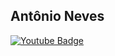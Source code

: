 
<!--
**AntonioNvs/AntonioNvs** is a ✨ _special_ ✨ repository because its `README.md` (this file) appears on your GitHub profile.

Here are some ideas to get you started:

- 🔭 I’m currently working on ...
- 🌱 I’m currently learning ...
- 👯 I’m looking to collaborate on ...
- 🤔 I’m looking for help with ...
- 💬 Ask me about ...
- 📫 How to reach me: ...
- 😄 Pronouns: ...
- ⚡ Fun fact: ...
-->

## Antônio Neves
[![Youtube Badge](https://img.shields.io/badge/-YouTube-c14438?style=flat-square&logo=YouTube&logoColor=white&link=https://www.youtube.com/user/techlogican)](https://www.youtube.com/user/techlogican)


